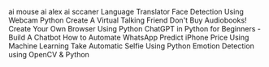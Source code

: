 ai mouse
ai alex
ai sccaner
Language Translator
Face Detection Using Webcam Python
Create A Virtual Talking Friend
Don't Buy Audiobooks!
Create Your Own Browser Using Python
ChatGPT in Python for Beginners - Build A Chatbot
How to Automate WhatsApp
Predict iPhone Price Using Machine Learning
Take Automatic Selfie Using Python 
Emotion Detection using OpenCV & Python 
